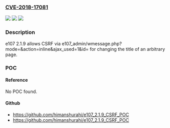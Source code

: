 ### [CVE-2018-17081](https://cve.mitre.org/cgi-bin/cvename.cgi?name=CVE-2018-17081)
![](https://img.shields.io/static/v1?label=Product&message=n%2Fa&color=blue)
![](https://img.shields.io/static/v1?label=Version&message=n%2Fa&color=blue)
![](https://img.shields.io/static/v1?label=Vulnerability&message=n%2Fa&color=brighgreen)

### Description

e107 2.1.9 allows CSRF via e107_admin/wmessage.php?mode=&action=inline&ajax_used=1&id= for changing the title of an arbitrary page.

### POC

#### Reference
No POC found.

#### Github
- https://github.com/himanshurahi/e107_2.1.9_CSRF_POC
- https://github.com/himanshurahi/e107_2.1.9_CSRF_POC

